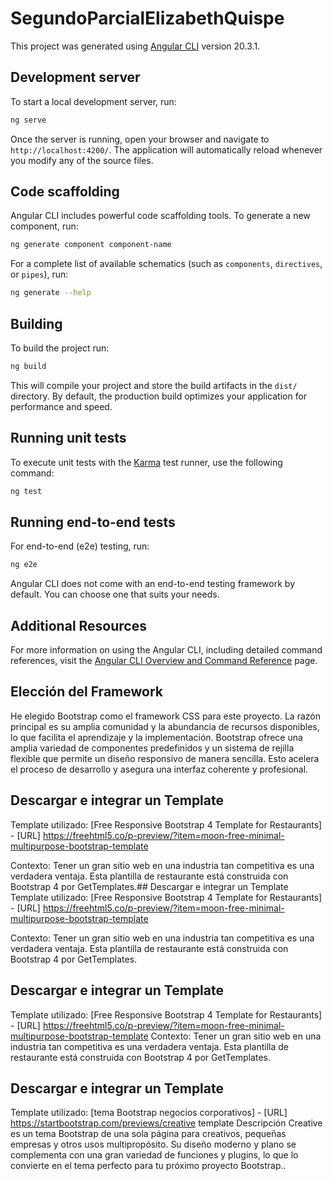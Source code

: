 # SegundoParcialElizabethQuispe

This project was generated using [Angular CLI](https://github.com/angular/angular-cli) version 20.3.1.

## Development server

To start a local development server, run:

```bash
ng serve
```

Once the server is running, open your browser and navigate to `http://localhost:4200/`. The application will automatically reload whenever you modify any of the source files.

## Code scaffolding

Angular CLI includes powerful code scaffolding tools. To generate a new component, run:

```bash
ng generate component component-name
```

For a complete list of available schematics (such as `components`, `directives`, or `pipes`), run:

```bash
ng generate --help
```

## Building

To build the project run:

```bash
ng build
```

This will compile your project and store the build artifacts in the `dist/` directory. By default, the production build optimizes your application for performance and speed.

## Running unit tests

To execute unit tests with the [Karma](https://karma-runner.github.io) test runner, use the following command:

```bash
ng test
```

## Running end-to-end tests

For end-to-end (e2e) testing, run:

```bash
ng e2e
```

Angular CLI does not come with an end-to-end testing framework by default. You can choose one that suits your needs.

## Additional Resources

For more information on using the Angular CLI, including detailed command references, visit the [Angular CLI Overview and Command Reference](https://angular.dev/tools/cli) page.

## Elección del Framework

He elegido Bootstrap como el framework CSS para este proyecto. La razón principal es su amplia comunidad y la abundancia de recursos disponibles, lo que facilita el aprendizaje y la implementación. Bootstrap ofrece una amplia variedad de componentes predefinidos y un sistema de rejilla flexible que permite un diseño responsivo de manera sencilla. Esto acelera el proceso de desarrollo y asegura una interfaz coherente y profesional.

## Descargar e integrar un Template
Template utilizado: [Free Responsive Bootstrap 4 Template for Restaurants] - [URL] https://freehtml5.co/p-preview/?item=moon-free-minimal-multipurpose-bootstrap-template

Contexto: Tener un gran sitio web en una industria tan competitiva es una verdadera ventaja.
Esta plantilla de restaurante está construida con Bootstrap 4 por GetTemplates.## Descargar e integrar un Template
Template utilizado: [Free Responsive Bootstrap 4 Template for Restaurants] - [URL] https://freehtml5.co/p-preview/?item=moon-free-minimal-multipurpose-bootstrap-template

Contexto: Tener un gran sitio web en una industria tan competitiva es una verdadera ventaja.
Esta plantilla de restaurante está construida con Bootstrap 4 por GetTemplates.
## Descargar e integrar un Template
Template utilizado: [Free Responsive Bootstrap 4 Template for Restaurants] - [URL] https://freehtml5.co/p-preview/?item=moon-free-minimal-multipurpose-bootstrap-template  Contexto: Tener un gran sitio web en una industria tan competitiva es una verdadera ventaja.
Esta plantilla de restaurante está construida con Bootstrap 4 por GetTemplates.
## Descargar e integrar un Template
Template utilizado: [tema Bootstrap negocios corporativos] - [URL] https://startbootstrap.com/previews/creative template
Descripción 
Creative es un tema Bootstrap de una sola página para creativos, pequeñas empresas y otros usos multipropósito. Su diseño moderno y plano se complementa con una gran variedad de funciones y plugins, lo que lo convierte en el tema perfecto para tu próximo proyecto Bootstrap..
